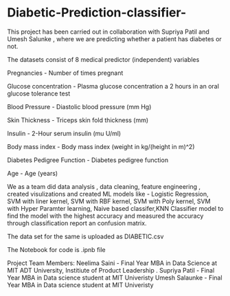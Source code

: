 # Diabetic-Prediction-classifier-

This project has been carried out in collaboration with Supriya Patil and Umesh Salunke , where we are predicting whether a patient has diabetes or not. 

The datasets consist of 8 medical predictor (independent) variables 

Pregnancies - Number of times pregnant

Glucose concentration - Plasma glucose concentration a 2 hours in an oral glucose tolerance test

Blood Pressure - Diastolic blood pressure (mm Hg)

Skin Thickness - Triceps skin fold thickness (mm)

Insulin - 2-Hour serum insulin (mu U/ml)

Body mass index - Body mass index (weight in kg/(height in m)^2)

Diabetes Pedigree Function - Diabetes pedigree function

Age - Age (years)

We as a team did data analysis , data cleaning, feature engineering , created visulizations and created ML models like - Logistic Regression, SVM with liner kernel, SVM with RBF kernel, SVM with Poly kernel, SVM with Hyper Paramter learning, Naive based classifer,KNN Classifier model to find the model with the highest accuracy and measured the accuracy through classification report an confusion matrix.

The data set for the same is uploaded as DIABETIC.csv

The Notebook for code is .ipnb file

Project Team Members: Neelima Saini - Final Year MBA in Data Science at MIT ADT University, Institiute of Product Leadership . Supriya Patil - Final Year MBA in Data science student at MIT Univeristy Umesh Salaunke - Final Year MBA in Data science student at MIT Univeristy

